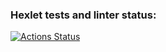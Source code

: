 ### Hexlet tests and linter status:
[![Actions Status](https://github.com/anatoliy281/frontend-project-lvl1/workflows/hexlet-check/badge.svg)](https://github.com/anatoliy281/frontend-project-lvl1/actions)